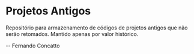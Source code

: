 Projetos Antigos
========

Repositório para armazenamento de códigos de projetos antigos que não serão retomados.
Mantido apenas por valor histórico.

--
Fernando Concatto
